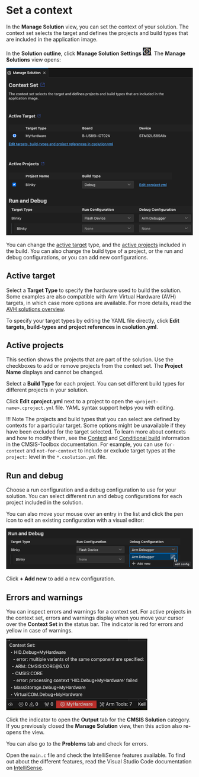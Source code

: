 # Set a context

In the **Manage Solution** view, you can set the context of your solution. The context set selects the target and
defines the projects and build types that are included in the application image.

In the **Solution outline**, click **Manage Solution Settings** ![Cogwheel icon](./images/cogwheel-icon.png). The
**Manage Solutions** view opens:

![Manage Solution view](./images/manage-solution-view.png)

You can change the [active target](#active-target) type, and the [active projects](#active-projects) included in the
build. You can also change the build type of a project, or the run and debug configurations, or you can add new
configurations.

## Active target

Select a **Target Type** to specify the hardware used to build the solution. Some examples are also compatible with Arm
Virtual Hardware (AVH) targets, in which case more options are available. For more details, read the [AVH solutions overview](https://arm-software.github.io/AVH/main/overview/html/index.html).

To specify your target types by editing the YAML file directly, click **Edit targets, build-types and project references in csolution.yml**.

## Active projects

This section shows the projects that are part of the solution. Use the checkboxes to add or remove projects from the context set. The **Project Name** displays and cannot be changed.

Select a **Build Type** for each project. You can set different build types for different projects in your solution.

Click **Edit cproject.yml** next to a project to open the `<project-name>.cproject.yml` file. YAML syntax support helps you
with editing.

!!! Note
    The projects and build types that you can select are defined by contexts for a particular target. Some options might be
    unavailable if they have been excluded for the target selected. To learn more about contexts and how to modify them, see the [Context](https://github.com/Open-CMSIS-Pack/cmsis-toolbox/blob/main/docs/YML-Input-Format.md#context) and
    [Conditional build](https://github.com/Open-CMSIS-Pack/cmsis-toolbox/blob/main/docs/YML-Input-Format.md#conditional-build) information in the CMSIS-Toolbox documentation. For example, you can use `for-context` and `not-for-context` to include or exclude target types at the `project:` level in the `*.csolution.yml` file.

## Run and debug

Choose a run configuration and a debug configuration to use for your solution. You can select different run and debug configurations for each project included in the solution.

You can also move your mouse over an entry in the list and click the pen icon to edit an existing configuration with a visual editor:

![Edit configuration](./images/run-debug-edit-config.png)

Click **+ Add new** to add a new configuration.

## Errors and warnings

You can inspect errors and warnings for a context set. For active projects in the context set, errors and warnings
display when you move your cursor over the **Context Set** in the status bar. The indicator is red for errors and yellow
in case of warnings.

![Context Set errors and warnings](./images/context-set-popup.png)

Click the indicator to open the **Output** tab for the **CMSIS Solution** category. If you previously closed the
**Manage Solution** view, then this action also re-opens the view.

You can also go to the **Problems** tab and check for errors.

Open the `main.c` file and check the IntelliSense features available. To find out about the different features, read the Visual Studio Code documentation on [IntelliSense](https://code.visualstudio.com/docs/editor/intellisense).
